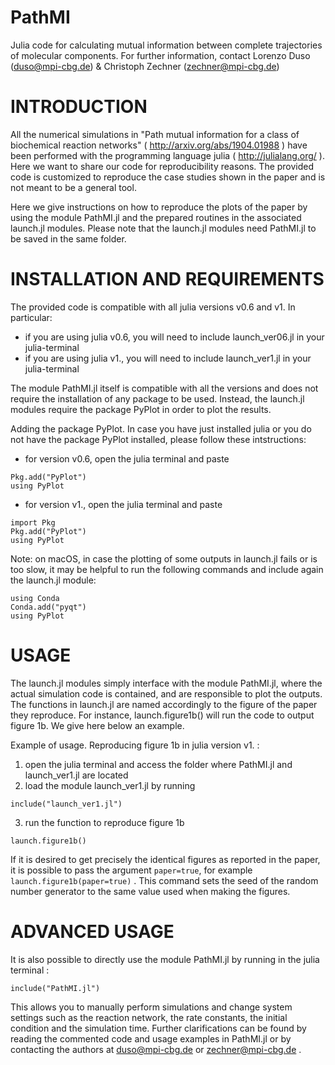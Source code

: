 # PathMI
Julia code for calculating mutual information between complete trajectories of molecular components.
For further information, contact Lorenzo Duso (duso@mpi-cbg.de) & Christoph Zechner (zechner@mpi-cbg.de)


# INTRODUCTION

All the numerical simulations in "Path mutual information for a class of biochemical reaction networks" ( http://arxiv.org/abs/1904.01988 ) have been performed with the programming language julia ( http://julialang.org/ ). Here we want to share our code for reproducibility reasons. The provided code is customized to reproduce the case studies shown in the paper and is not meant to be a general tool.

Here we give instructions on how to reproduce the plots of the paper by using the module PathMI.jl and the prepared routines in the associated launch.jl modules. Please note that the launch.jl modules need PathMI.jl to be saved in the same folder.


# INSTALLATION AND REQUIREMENTS

The provided code is compatible with all julia versions v0.6 and v1. In particular:
- if you are using julia v0.6, you will need to include launch_ver06.jl in your julia-terminal
- if you are using julia v1., you will need to include launch_ver1.jl in your julia-terminal 

The module PathMI.jl itself is compatible with all the versions and does not require the installation of any package to be used. Instead, the launch.jl modules require the package PyPlot in order to plot the results.

Adding the package PyPlot.
In case you have just installed julia or you do not have the package PyPlot installed, please follow these intstructions:

- for version v0.6, open the julia terminal and paste
```
Pkg.add("PyPlot")
using PyPlot
```

- for version v1., open the julia terminal and paste
```
import Pkg
Pkg.add("PyPlot")
using PyPlot
```
 
Note: on macOS, in case the plotting of some outputs in launch.jl fails or is too slow, it may be helpful to run the following commands and include again the launch.jl module:
```
using Conda
Conda.add("pyqt")
using PyPlot
```


# USAGE

The launch.jl modules simply interface with the module PathMI.jl, where the actual simulation code is contained, and are responsible to plot the outputs. The functions in launch.jl are named accordingly to the figure of the paper they reproduce. For instance, launch.figure1b() will run the code to output figure 1b. We give here below an example.

Example of usage. Reproducing figure 1b in julia version v1. :  
1) open the julia terminal and access the folder where PathMI.jl and launch_ver1.jl are located
2) load the module launch_ver1.jl by running
```
include("launch_ver1.jl")
```
3) run the function to reproduce figure 1b
```
launch.figure1b()
```

If it is desired to get precisely the identical figures as reported in the paper, it is possible to pass the argument ``` paper=true ```, for example ```launch.figure1b(paper=true)``` . This command sets the seed of the random number generator to the same value used when making the figures.

# ADVANCED USAGE

It is also possible to directly use the module PathMI.jl by running in the julia terminal :
```
include("PathMI.jl")
```
This allows you to manually perform simulations and change system settings such as the reaction network, the rate constants, the initial condition and the simulation time. Further clarifications can be found by reading the commented code and usage examples in PathMI.jl or by contacting the authors at duso@mpi-cbg.de or zechner@mpi-cbg.de . 


